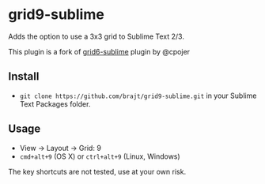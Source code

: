grid9-sublime
=============

Adds the option to use a 3x3 grid to Sublime Text 2/3.

This plugin is a fork of [grid6-sublime](https://github.com/cpojer/grid6-sublime) plugin by @cpojer

Install
-------

* `git clone https://github.com/brajt/grid9-sublime.git` in your Sublime Text Packages folder.

Usage
-----

 * View -> Layout -> Grid: 9
 * `cmd+alt+9` (OS X) or `ctrl+alt+9` (Linux, Windows)

 The key shortcuts are not tested, use at your own risk.

